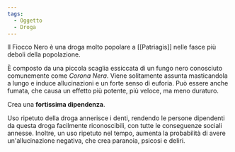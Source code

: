 ```yaml
---
tags:
  - Oggetto
  - Droga
---
```

Il Fiocco Nero è una droga molto popolare a [[Patriagis]] nelle fasce più deboli della popolazione. 

È composto da una piccola scaglia essiccata di un fungo nero conosciuto comunemente come *Corona Nera*. 
Viene solitamente assunta masticandola a lungo e induce allucinazioni e un forte senso di euforia. Può essere anche fumata, che causa un effetto più potente, più veloce, ma meno duraturo. 

Crea una **fortissima dipendenza**. 

Uso ripetuto della droga annerisce i denti, rendendo le persone dipendenti da questa droga facilmente riconoscibili, con tutte le conseguenze sociali annesse. Inoltre, un uso ripetuto nel tempo, aumenta la probabilità di avere un'allucinazione negativa, che crea paranoia, psicosi e deliri. 


